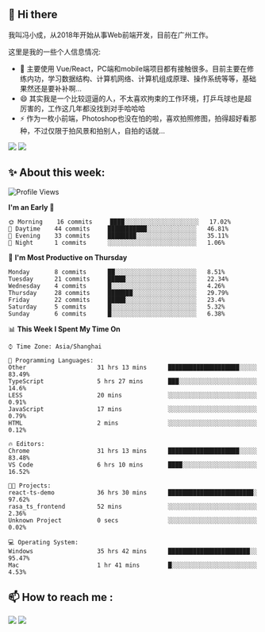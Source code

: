 ## 👋 Hi there

我叫冯小成，从2018年开始从事Web前端开发，目前在广州工作。

这里是我的一些个人信息情况:

- 🌱 主要使用 Vue/React，PC端和mobile端项目都有接触很多。目前主要在修练内功，学习数据结构、计算机网络、计算机组成原理、操作系统等等，基础果然还是要补补啊...
- 😄 其实我是一个比较逗逼的人，不太喜欢拘束的工作环境，打乒乓球也是超厉害的，工作这几年都没找到对手哈哈哈
- ⚡ 作为一枚小前端，Photoshop也没在怕的啦，喜欢拍照修图，拍得超好看那种，不过仅限于拍风景和拍别人，自拍的话就...

![](https://github-readme-stats.vercel.app/api?username=fxpixels&theme=graywhite&hide_border=true)
![](https://github-readme-stats.vercel.app/api/top-langs/?username=fxpixels&hide_border=true&layout=compact)

<!--
<img src="https://github-readme-stats.vercel.app/api?username=fxpixels&theme=graywhite&hide_border=true" width="500" alt=""/>
<img src="https://github-readme-stats.vercel.app/api/top-langs/?username=fxpixels&hide_border=true&layout=compact" width="300" alt=""/>
-->
## ✨ About this week:
<!--START_SECTION:waka-->
![Profile Views](http://img.shields.io/badge/Profile%20Views-0-blue)

**I'm an Early 🐤** 

```text
🌞 Morning    16 commits     ████░░░░░░░░░░░░░░░░░░░░░   17.02% 
🌆 Daytime    44 commits     ███████████░░░░░░░░░░░░░░   46.81% 
🌃 Evening    33 commits     ████████░░░░░░░░░░░░░░░░░   35.11% 
🌙 Night      1 commits      ░░░░░░░░░░░░░░░░░░░░░░░░░   1.06%

```
📅 **I'm Most Productive on Thursday** 

```text
Monday       8 commits      ██░░░░░░░░░░░░░░░░░░░░░░░   8.51% 
Tuesday      21 commits     █████░░░░░░░░░░░░░░░░░░░░   22.34% 
Wednesday    4 commits      █░░░░░░░░░░░░░░░░░░░░░░░░   4.26% 
Thursday     28 commits     ███████░░░░░░░░░░░░░░░░░░   29.79% 
Friday       22 commits     █████░░░░░░░░░░░░░░░░░░░░   23.4% 
Saturday     5 commits      █░░░░░░░░░░░░░░░░░░░░░░░░   5.32% 
Sunday       6 commits      █░░░░░░░░░░░░░░░░░░░░░░░░   6.38%

```


📊 **This Week I Spent My Time On** 

```text
⌚︎ Time Zone: Asia/Shanghai

💬 Programming Languages: 
Other                    31 hrs 13 mins      ████████████████████░░░░░   83.49% 
TypeScript               5 hrs 27 mins       ███░░░░░░░░░░░░░░░░░░░░░░   14.6% 
LESS                     20 mins             ░░░░░░░░░░░░░░░░░░░░░░░░░   0.91% 
JavaScript               17 mins             ░░░░░░░░░░░░░░░░░░░░░░░░░   0.79% 
HTML                     2 mins              ░░░░░░░░░░░░░░░░░░░░░░░░░   0.12%

🔥 Editors: 
Chrome                   31 hrs 13 mins      ████████████████████░░░░░   83.48% 
VS Code                  6 hrs 10 mins       ████░░░░░░░░░░░░░░░░░░░░░   16.52%

🐱‍💻 Projects: 
react-ts-demo            36 hrs 30 mins      ████████████████████████░   97.62% 
rasa_ts_frontend         52 mins             ░░░░░░░░░░░░░░░░░░░░░░░░░   2.36% 
Unknown Project          0 secs              ░░░░░░░░░░░░░░░░░░░░░░░░░   0.02%

💻 Operating System: 
Windows                  35 hrs 42 mins      ███████████████████████░░   95.47% 
Mac                      1 hr 41 mins        █░░░░░░░░░░░░░░░░░░░░░░░░   4.53%

```


<!--END_SECTION:waka-->

## :mailbox: How to reach me : 

[<img src="https://img.icons8.com/bubbles/50/000000/gmail.png"/>](mailto:iampcfox@gmail.com)
[<img target="_blank" src="https://img.icons8.com/bubbles/50/000000/github.png">](https://github.com/FxPixels)



<!-- ![Visitor Badge](https://visitor-badge.laobi.icu/badge?page_id=fxpixels) -->

<!--
**FxPixels/FxPixels** is a ✨ _special_ ✨ repository because its `README.md` (this file) appears on your GitHub profile.

Here are some ideas to get you started:

- 🔭 I’m currently working on ...
- 🌱 I’m currently learning ...
- 👯 I’m looking to collaborate on ...
- 🤔 I’m looking for help with ...
- 💬 Ask me about ...
- 📫 How to reach me: ...
- 😄 Pronouns: ...
- ⚡ Fun fact: ...
-->

